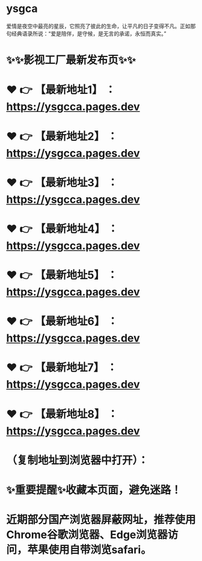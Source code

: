 # ysgca
爱情是夜空中最亮的星辰，它照亮了彼此的生命，让平凡的日子变得不凡。正如那句经典语录所说：“爱是陪伴，是守候，是无言的承诺，永恒而真实。”

# ✨✨影视工厂最新发布页✨✨
# ❤️ 👉 【最新地址1】 ：https://ysgcca.pages.dev
# ❤️ 👉 【最新地址2】 ：https://ysgcca.pages.dev
# ❤️ 👉 【最新地址3】 ：https://ysgcca.pages.dev
# ❤️ 👉 【最新地址4】 ：https://ysgcca.pages.dev
# ❤️ 👉 【最新地址5】 ：https://ysgcca.pages.dev
# ❤️ 👉 【最新地址6】 ：https://ysgcca.pages.dev
# ❤️ 👉 【最新地址7】 ：https://ysgcca.pages.dev
# ❤️ 👉 【最新地址8】 ：https://ysgcca.pages.dev
# （复制地址到浏览器中打开）：
# ✨重要提醒✨收藏本页面，避免迷路！
# 近期部分国产浏览器屏蔽网址，推荐使用Chrome谷歌浏览器、Edge浏览器访问，苹果使用自带浏览safari。
